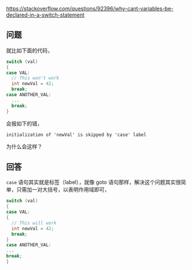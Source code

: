 <https://stackoverflow.com/questions/92396/why-cant-variables-be-declared-in-a-switch-statement>

## 问题

就比如下面的代码，

```c++
switch (val)  
{  
case VAL:  
  // This won't work
  int newVal = 42;  
  break;
case ANOTHER_VAL:  
  ...
  break;
}  
```

会报如下的错，

```
initialization of 'newVal' is skipped by 'case' label
```

为什么会这样？

## 回答

`case` 语句其实就是标签（label），就像 goto 语句那样，解决这个问题其实很简单，只需加一对大括号，以表明作用域即可，

```c++
switch (val)
{   
case VAL:  
{
  // This will work
  int newVal = 42;  
  break;
}
case ANOTHER_VAL:  
...
break;
}
```
